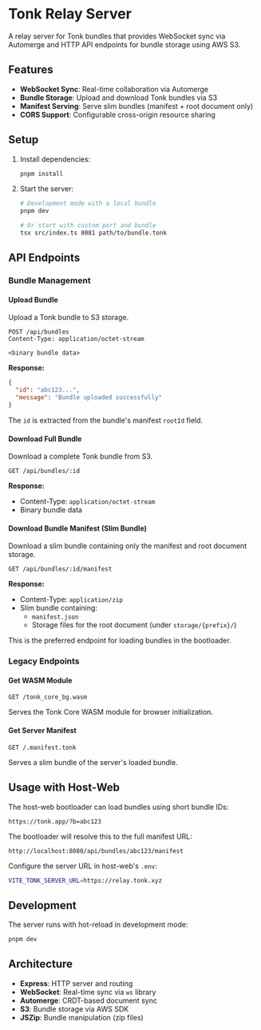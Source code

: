 # Tonk Relay Server

A relay server for Tonk bundles that provides WebSocket sync via Automerge and HTTP API endpoints
for bundle storage using AWS S3.

## Features

- **WebSocket Sync**: Real-time collaboration via Automerge
- **Bundle Storage**: Upload and download Tonk bundles via S3
- **Manifest Serving**: Serve slim bundles (manifest + root document only)
- **CORS Support**: Configurable cross-origin resource sharing

## Setup

1. Install dependencies:

   ```bash
   pnpm install
   ```

2. Start the server:

   ```bash
   # Development mode with a local bundle
   pnpm dev

   # Or start with custom port and bundle
   tsx src/index.ts 8081 path/to/bundle.tonk
   ```

## API Endpoints

### Bundle Management

#### Upload Bundle

Upload a Tonk bundle to S3 storage.

```http
POST /api/bundles
Content-Type: application/octet-stream

<binary bundle data>
```

**Response:**

```json
{
  "id": "abc123...",
  "message": "Bundle uploaded successfully"
}
```

The `id` is extracted from the bundle's manifest `rootId` field.

#### Download Full Bundle

Download a complete Tonk bundle from S3.

```http
GET /api/bundles/:id
```

**Response:**

- Content-Type: `application/octet-stream`
- Binary bundle data

#### Download Bundle Manifest (Slim Bundle)

Download a slim bundle containing only the manifest and root document storage.

```http
GET /api/bundles/:id/manifest
```

**Response:**

- Content-Type: `application/zip`
- Slim bundle containing:
  - `manifest.json`
  - Storage files for the root document (under `storage/{prefix}/`)

This is the preferred endpoint for loading bundles in the bootloader.

### Legacy Endpoints

#### Get WASM Module

```http
GET /tonk_core_bg.wasm
```

Serves the Tonk Core WASM module for browser initialization.

#### Get Server Manifest

```http
GET /.manifest.tonk
```

Serves a slim bundle of the server's loaded bundle.

## Usage with Host-Web

The host-web bootloader can load bundles using short bundle IDs:

```
https://tonk.app/?b=abc123
```

The bootloader will resolve this to the full manifest URL:

```
http://localhost:8080/api/bundles/abc123/manifest
```

Configure the server URL in host-web's `.env`:

```bash
VITE_TONK_SERVER_URL=https://relay.tonk.xyz
```

## Development

The server runs with hot-reload in development mode:

```bash
pnpm dev
```

## Architecture

- **Express**: HTTP server and routing
- **WebSocket**: Real-time sync via `ws` library
- **Automerge**: CRDT-based document sync
- **S3**: Bundle storage via AWS SDK
- **JSZip**: Bundle manipulation (zip files)
